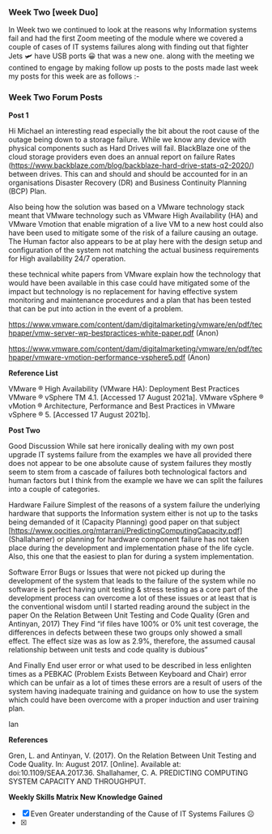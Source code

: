 ### Week Two [week Duo]

In Week two we continued to look at the reasons why Information systems fail and had the first Zoom meeting of the module where we covered a couple of cases of IT systems failures along with finding out that fighter Jets 🛩 have USB ports 😀 that was a new one. along with the meeting we contined to engage by making follow up posts to the posts made last week my posts for this week are as follows :-

### Week Two Forum Posts

**Post 1**

Hi Michael an interesting read especially the bit about the root cause of the outage being down to a storage failure. While we know any device with physical components such as Hard Drives will fail. BlackBlaze one of the cloud storage providers even does an annual report on failure Rates (https://www.backblaze.com/blog/backblaze-hard-drive-stats-q2-2020/) between drives. This can and should and should be accounted for in an organisations Disaster Recovery (DR) and Business Continuity Planning (BCP) Plan.

Also being how the solution was based on a VMware technology stack meant that VMware technology such as VMware High Availability (HA) and VMware Vmotion that enable migration of a live VM to a new host could also have been used to mitigate some of the risk of a failure causing an outage. The Human factor also appears to be at play here with the design setup and configuration of the system not matching the actual business requirements for High availability 24/7 operation.

these technical white papers from VMware explain how the technology that would have been available in this case could have mitigated some of the impact but technology is no replacement for having effective system monitoring and maintenance procedures and a plan that has been tested that can be put into action in the event of a problem.

https://www.vmware.com/content/dam/digitalmarketing/vmware/en/pdf/techpaper/vmw-server-wp-bestpractices-white-paper.pdf (Anon)

https://www.vmware.com/content/dam/digitalmarketing/vmware/en/pdf/techpaper/vmware-vmotion-performance-vsphere5.pdf (Anon)

**Reference List**

VMware ® High Availability (VMware HA): Deployment Best Practices VMware ® vSphere TM 4.1. [Accessed 17 August 2021a].
VMware vSphere ® vMotion ® Architecture, Performance and Best Practices in VMware vSphere ® 5. [Accessed 17 August 2021b].

**Post Two**

Good Discussion  While sat here ironically dealing with my own post upgrade IT systems failure from the examples we have all provided there does not appear to be one absolute cause of system failures they mostly seem to stem from a cascade of failures both technological factors and human factors but I think from the example we have we can split the failures into a couple of categories.

Hardware Failure Simplest of the reasons of a system failure the underlying hardware that supports the Information system either is not up to the tasks being demanded of it (Capacity Planning) good paper on that subject [https://www.oocities.org/mtarrani/PredictingComputingCapacity.pdf] (Shallahamer) or planning for hardware component failure has not taken place during the development and implementation phase of the life cycle. Also, this one that the easiest to plan for during a system implementation.

Software Error Bugs or Issues that were not picked up during the development of the system that leads to the failure of the system while no software is perfect having unit testing & stress testing as a core part of the development process can overcome a lot of these issues or at least that is the conventional wisdom until I started reading around the subject in the paper On the Relation Between Unit Testing and Code Quality (Gren and Antinyan, 2017) They Find “if files have 100% or 0% unit test coverage, the differences in defects between these two groups only showed a small effect. The effect size was as low as 2.9%, therefore, the assumed causal relationship between unit tests and code quality is dubious”

And Finally End user error or what used to be described in less enlighten times as a PEBKAC (Problem Exists Between Keyboard and Chair) error which can be unfair as a lot of times these errors are a result of users of the system having inadequate training and guidance on how to use the system which could have been overcome with a proper induction and user training plan.

Ian 

**References**

Gren, L. and Antinyan, V. (2017). On the Relation Between Unit Testing and Code Quality. In: August 2017. [Online]. Available at: doi:10.1109/SEAA.2017.36.
Shallahamer, C. A. PREDICTING COMPUTING SYSTEM CAPACITY AND THROUGHPUT.

**Weekly Skills Matrix New Knowledge Gained**

- [x] Even Greater understanding of the Cause of IT Systems Failures ☹️
- [X] 
